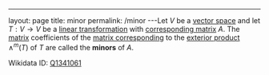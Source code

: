 ---
 layout: page
 title: minor
 permalink: /minor
---Let $V$ be a [vector space](https://defsmath.github.io/DefsMath/vector_space) and let $T: V\to V$ be a [linear transformation](https://defsmath.github.io/DefsMath/linear_transformation) with [corresponding matrix](https://defsmath.github.io/DefsMath/matrix_of_a_linear_transformation) $A$. The [matrix](https://defsmath.github.io/DefsMath/matrix) coefficients of the [matrix corresponding](https://defsmath.github.io/DefsMath/matrix_for_exterior_product_of_linear_transformation_is_given_by_minors_of_matrix_for_linear_transformation) to the [exterior product](https://defsmath.github.io/DefsMath/exterior_power_of_linear_transformation) $\wedge^m(T)$ of $T$ are called the **minors** of $A$.

Wikidata ID: [Q1341061](https://www.wikidata.org/wiki/Q1341061)